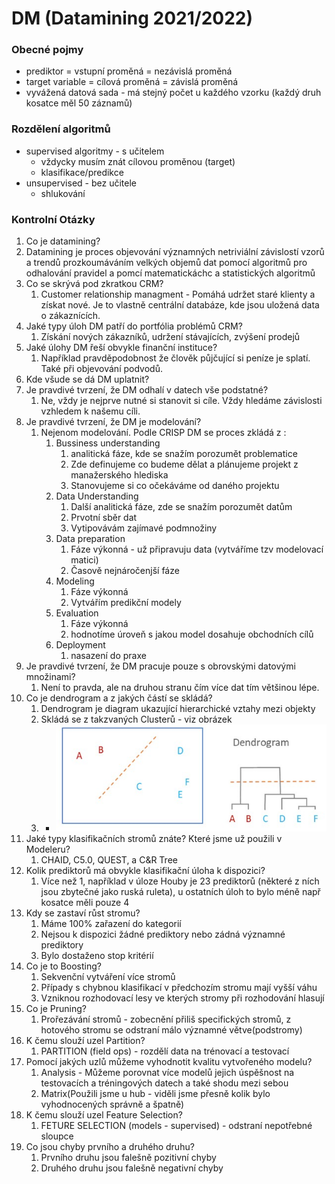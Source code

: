 # DM (Datamining 2021/2022)

### Obecné pojmy
- prediktor = vstupní proměná = nezávislá proměná
- target variable = cílová proměná = závislá proměná
- vyvážená datová sada - má stejný počet u každého vzorku (každý druh kosatce měl 50 záznamů)
### Rozdělení algoritmů
- supervised algoritmy - s učitelem
  - vždycky musím znát cílovou proměnou (target)
  - klasifikace/predikce
- unsupervised - bez učitele
  - shlukování

### Kontrolní Otázky
1.  Co je datamining?
  1.  Datamining je proces objevování významných netriviální závislostí vzorů a trendů prozkoumáváním velkých objemů dat pomocí algoritmů pro odhalování pravidel a pomcí matematickáchc a statistických algoritmů
2.  Co se skrývá pod zkratkou CRM?
    1. Customer relationship managment - Pomáhá udržet staré klienty a získat nové. Je to vlastně centrální databáze, kde jsou uložená data o zákaznících.   
3.  Jaké typy úloh DM patří do portfólia problémů CRM?
    1.  Získání nových zákazníků, udržení stávajících, zvýšení prodejů
4.  Jaké úlohy DM řeší obvykle finanční instituce?
    1.  Například pravděpodobnost že člověk půjčující si peníze je splatí. Také při objevování podvodů.
5.  Kde všude se dá DM uplatnit?
6. Je pravdivé tvrzení, že DM odhalí v datech vše podstatné?
   1. Ne, vždy je nejprve nutné si stanovit si cíle. Vždy hledáme závislosti vzhledem k našemu cíli.
7.  Je pravdivé tvrzení, že DM je modelování?
    1.  Nejenom modelování. Podle CRISP DM se proces zkládá z :
        1.  Bussiness understanding
            1.  analitická fáze, kde se snažím porozumět problematice
            2.  Zde definujeme co budeme dělat a plánujeme projekt z manažerského hlediska
            3.  Stanovujeme si co očekáváme od daného projektu
        2.  Data Understanding
            1.  Další analitická fáze, zde se snažím porozumět datům
            2.  Prvotní sběr dat
            3.  Vytipovávám zajímavé podmnožiny
        3.  Data preparation
            1.  Fáze výkonná - už připravuju data (vytváříme tzv modelovací matici)
            2.  Časově nejnáročenjší fáze
        4.  Modeling
            1.  Fáze výkonná
            2.  Vytvářím predikční modely
        5.  Evaluation
            1.  Fáze výkonná
            2.  hodnotíme úroveň s jakou model dosahuje obchodních cílů
        6.  Deployment
            1.  nasazení do praxe
8.  Je pravdivé tvrzení, že DM pracuje pouze s obrovskými datovými množinami?
    1.  Není to pravda, ale na druhou stranu čím více dat tím většinou lépe.
9.  Co je dendrogram a z jakých částí se skládá?
    1.  Dendrogram je diagram ukazující hierarchické vztahy mezi objekty
    2.  Skládá se z takzvaných Clusterů - viz obrázek
    3.  - ![Dendrogram](dendrogram.jpg)
10. Jaké typy klasifikačních stromů znáte? Které jsme už použili v Modeleru?
    1.  CHAID, C5.0, QUEST, a C&R Tree
11. Kolik prediktorů má obvykle klasifikační úloha k dispozici?
    1.  Více než 1, například v úloze Houby je 23 prediktorů (některé z ních jsou zbytečné jako ruská ruleta), u ostatních úloh to bylo méně např kosatce měli pouze 4
12. Kdy se zastaví růst stromu?
    1.  Máme 100% zařazení do kategorií
    2.  Nejsou k dispozici žádné prediktory nebo zádná významné prediktory
    3.  Bylo dostaženo stop kritérií
13. Co je to Boosting?
    1.  Sekvenční vytváření více stromů
    2.  Případy s chybnou klasifikací v předchozím stromu mají vyšší váhu
    3.  Vzniknou rozhodovací lesy ve kterých stromy při rozhodování hlasují
14. Co je Pruning?
    1.  Prořezávání stromů - zobecnění přiliš specifických stromů, z hotového stromu se odstraní málo významné větve(podstromy)
15. K čemu slouží uzel Partition?
    1.  PARTITION (field ops) - rozdělí data na trénovací a testovací
16. Pomocí jakých uzlů můžeme vyhodnotit kvalitu vytvořeného modelu?
    1.  Analysis - Můžeme porovnat více modelů jejich úspěšnost na testovacích a tréningových datech a také shodu mezi sebou
    2.  Matrix(Použili jsme u hub - viděli jsme přesně kolik bylo vyhodnocených správně a špatně)
17. K čemu slouží uzel Feature Selection?
    1.  FETURE SELECTION (models - supervised) - odstraní nepotřebné sloupce
18. Co jsou chyby prvního a druhého druhu?
    1.  Prvního druhu jsou falešně pozitivní chyby
    2.  Druhého druhu jsou falešně negativní chyby
